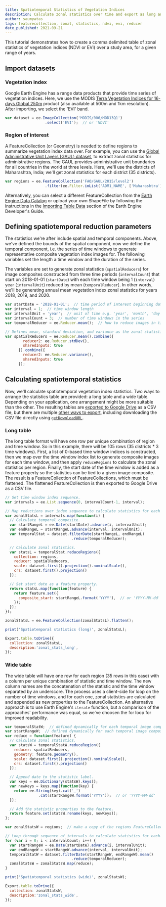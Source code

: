 ```yaml
---
title: Spatiotemporal Statistics of Vegetation Indices
description: Calculate zonal statistics over time and export as long and wide tables in comma delimited format.
author: saumyatas
tags: featurecollection, zonal, statistics, ndvi, evi, reducer
date_published: 2021-09-21
---
```

<!--
Copyright 2021 The Google Earth Engine Community Authors

Licensed under the Apache License, Version 2.0 (the "License");
you may not use this file except in compliance with the License.
You may obtain a copy of the License at

    https://www.apache.org/licenses/LICENSE-2.0

Unless required by applicable law or agreed to in writing, software
distributed under the License is distributed on an "AS IS" BASIS,
WITHOUT WARRANTIES OR CONDITIONS OF ANY KIND, either express or implied.
See the License for the specific language governing permissions and
limitations under the License.
-->

This tutorial demonstrates how to create a comma delimited table of zonal
statistics of vegetation indices (NDVI or EVI) over a study area, for a given
range of years.

## Import datasets

### Vegetation index

Google Earth Engine has a range data products that provide time series of
vegetation indices. Here, we use the MODIS
[Terra Vegetation Indices for 16-days Global 250m](https://developers.google.com/earth-engine/datasets/catalog/MODIS_006_MOD13Q1)
product (also available at 500m and 1km resolution). After importing, we select
the 'EVI' band.

```js
var dataset = ee.ImageCollection('MODIS/006/MOD13Q1')
                  .select('EVI');  // or 'NDVI'
```

### Region of interest

A FeatureCollection (or Geometry) is needed to define regions to summarize
vegetation index data over. For example, you can use the
[Global Administrative Unit Layers (GAUL) dataset](https://developers.google.com/earth-engine/datasets/catalog/FAO_GAUL_2015_level2?hl=en),
to extract zonal statistics for administrative regions. The GAUL provides
administrative unit boundaries for all countries in the world at three levels.
Here, we'll use the districts of Maharashtra, India; we'll get zonal
statistics for each district (35 districts).

```js
var regions = ee.FeatureCollection('FAO/GAUL/2015/level2')
                  .filter(ee.Filter.inList('ADM1_NAME', ['Maharashtra']));
```

Alternatively, you can select a different FeatureCollection from the
[Earth Engine Data Catalog](https://developers.google.com/earth-engine/datasets)
or upload your own ShapeFile by following the instructions in the
[Importing Table Data](https://developers.google.com/earth-engine/guides/table_upload)
section of the Earth Engine Developer's Guide.

## Defining spatiotemporal reduction parameters

The statistics we're after include spatial and temporal components. Above,
we've defined the bounds of the spatial component, now we define the temporal
component, i.e. the series of time windows to generate representative composite
vegetation index images for. The following variables set the length a time
window and the duration of the series.

The variables are set to generate zonal statistics (`spatialReducers`) for
image composites constructed from three time periods (`intervalCount`) that
start on 2018-01-01 (`startDate`) with each time window being 1 (`interval`)
year (`intervalUnit`) reduced by mean (`temporalReducer`). In other words, we'll
be generating annual mean vegetation index zonal statistics for years 2018,
2019, and 2020.

```js
var startDate = '2018-01-01';  // time period of interest beginning date
var interval = 1;  // time window length
var intervalUnit = 'year';  // unit of time e.g. 'year', 'month', 'day'
var intervalCount = 3;  // number of time windows in the series
var temporalReducer = ee.Reducer.mean();  // how to reduce images in time window

// Defines mean, standard deviation, and variance as the zonal statistics.
var spatialReducers = ee.Reducer.mean().combine({
        reducer2: ee.Reducer.stdDev(),
        sharedInputs: true
      }).combine({
        reducer2: ee.Reducer.variance(),
        sharedInputs: true
      });
```

## Calculating spatiotemporal statistics

Now, we'll calculate spatiotemporal vegetation index statistics. Two ways to
arrange the statistics table are provided: a long table and a wide table.
Depending on your application, one arrangement might be more suitable than the
other. The resulting tables are
[exported to Google Drive](https://developers.google.com/earth-engine/guides/exporting#to-drive)
as a CSV file, but there are multiple
[other ways to export](https://developers.google.com/earth-engine/guides/exporting#exporting-tables-and-vector-data),
including downloading the CSV file directly using
[`getDownloadURL`](https://developers.google.com/earth-engine/apidocs/ee-featurecollection-getdownloadurl).

### Long table

The long table format will have one row per unique combination of region and
time window. So in this example, there will be 105 rows
(35 districts * 3 time windows). First, a list of 0-based time window
indices is constructed, then we map over the time window index list to generate
composite images for each time window, and then apply `reduceRegions` to
calculate the zonal statistics per region. Finally, the start date of the
time window is added as a feature property so the statistics can be tied to
a given image composite. The result is a FeatureCollection of
FeatureCollections, which must be flattened. The flattened FeatureCollection is
then exported to Google Drive as a CSV file.

```js
// Get time window index sequence.
var intervals = ee.List.sequence(0, intervalCount-1, interval);

// Map reductions over index sequence to calculate statistics for each interval.
var zonalStatsL = intervals.map(function(i) {
  // Calculate temporal composite.
  var startRangeL = ee.Date(startDate).advance(i, intervalUnit);
  var endRangeL = startRangeL.advance(interval, intervalUnit);
  var temporalStat = dataset.filterDate(startRangeL, endRangeL)
                              .reduce(temporalReducer);

  // Calculate zonal statistics.
  var statsL = temporalStat.reduceRegions({
    collection: regions,
    reducer: spatialReducers,
    scale: dataset.first().projection().nominalScale(),
    crs: dataset.first().projection()
  });

  // Set start date as a feature property.
  return statsL.map(function(feature) {
    return feature.set({
      composite_start: startRangeL.format('YYYY'),  // or 'YYYY-MM-dd'
    });
  });
});

zonalStatsL = ee.FeatureCollection(zonalStatsL).flatten();

print('Spatiotemporal statistics (long)', zonalStatsL);

Export.table.toDrive({
  collection: zonalStatsL,
  description:'zonal_stats_long',
});
```

### Wide table

The wide table will have one row for each region (35 rows in this case) with
a column per unique combination of statistic and time window. The new column
names are the concatenation of the statistic and the time window separated
by an underscore. The process uses a client-side for loop on the number
of time windows, and for each one, zonal statistics are calculated and appended
as new properties to the FeatureCollection. An alternative approach is to use
Earth Engine's `iterate` function, but a comparison of the approaches'
performance was equal, so we've choosen the for loop for improved readability.

```js
var temporalStatW;  // defined dynamically for each temporal image composite
var startRangeW;  // defined dynamically for each temporal image composite
var reduce = function(feature) {
  // Calculate zonal statistics.
  var statsW = temporalStatW.reduceRegion({
    reducer: spatialReducers,
    geometry: feature.geometry(),
    scale: dataset.first().projection().nominalScale(),
    crs: dataset.first().projection()
  });

  // Append date to the statistic label.
  var keys = ee.Dictionary(statsW).keys();
  var newKeys = keys.map(function(key) {
    return ee.String(key).cat('_')
               .cat(startRangeW.format('YYYY'));  // or 'YYYY-MM-dd'
  });

  // Add the statistic properties to the feature.
  return feature.set(statsW.rename(keys, newKeys));
};

var zonalStatsW = regions;  // make a copy of the regions FeatureCollection

// Loop through sequence of intervals to calculate statistics for each.
for (var i = 0; i < intervalCount; i++) {
  var startRangeW = ee.Date(startDate).advance(i, intervalUnit);
  var endRangeW = startRangeW.advance(interval, intervalUnit);
  temporalStatW = dataset.filterDate(startRangeW, endRangeW).mean()
                              .reduce(temporalReducer);
  zonalStatsW = zonalStatsW.map(reduce);
}

print('Spatiotemporal statistics (wide)', zonalStatsW);

Export.table.toDrive({
  collection: zonalStatsW,
  description:'zonal_stats_wide',
});
```
